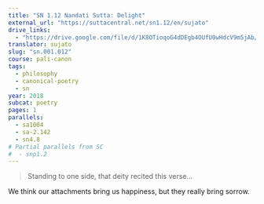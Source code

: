 ```yaml
---
title: "SN 1.12 Nandati Sutta: Delight"
external_url: "https://suttacentral.net/sn1.12/en/sujato"
drive_links:
  - "https://drive.google.com/file/d/1K8OTioqoG4dDEgb4OUfU0wHdcV9m5jAb/view?usp=drivesdk"
translator: sujato
slug: "sn.001.012"
course: pali-canon
tags:
  - philosophy
  - canonical-poetry
  - sn
year: 2018
subcat: poetry
pages: 1
parallels:
  - sa1004
  - sa-2.142
  - sn4.8
# Partial parallels from SC
#  - snp1.2
---
```


> Standing to one side, that deity recited this verse...

We think our attachments bring us happiness, but they really bring sorrow.

